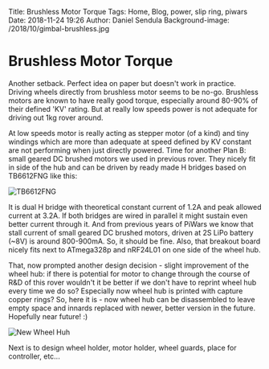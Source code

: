 Title: Brushless Motor Torque
Tags: Home, Blog, power, slip ring, piwars
Date: 2018-11-24 19:26
Author: Daniel Sendula
Background-image: /2018/10/gimbal-brushless.jpg

# Brushless Motor Torque

Another setback. Perfect idea on paper but doesn't work in practice. Driving wheels directly from brushless motor seems to be no-go. Brushless motors are known to have really good torque, especially around 80-90% of their defined 'KV' rating. But at really low speeds power is not adequate for driving out 1kg rover around.

At low speeds motor is really acting as stepper motor (of a kind) and tiny windings which are more than adequate at speed defined by KV constant are not performing when just directly powered. Time for another Plan B: small geared DC brushed motors we used in previous rover. They nicely fit in side of the hub and can be driven by ready made H bridges based on TB6612FNG like this:

![TB6612FNG](/2018/11/H-bridge.jpg "TB6612FNG")

It is dual H bridge with theoretical constant current of 1.2A and peak allowed current at 3.2A. If both bridges are wired in parallel it might sustain even better current through it. And from previous years of PiWars we know that stall current of small geared DC brushed motors, driven at 2S LiPo battery (~8V) is around 800-900mA. So, it should be fine. Also, that breakout board nicely fits next to ATmega328p and nRF24L01 on one side of the wheel hub.

That, now prompted another design decision - slight improvement of the wheel hub: if there is potential for motor to change through the course of R&D of this rover wouldn't it be better if we don't have to reprint wheel hub every time we do so? Especially now wheel hub is printed with capture copper rings? So, here it is - now wheel hub can be disassembled to leave empty space and innards replaced with newer, better version in the future. Hopefully near future! :)

![New Wheel Huh](/2018/11/new-hub-design.jpg "New Wheel Huh")

Next is to design wheel holder, motor holder, wheel guards, place for controller, etc...
